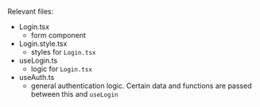Relevant files:

- Login.tsx
  - form component
- Login.style.tsx
  - styles for `Login.tsx`
- useLogin.ts
  - logic for `Login.tsx`
- useAuth.ts
  - general authentication logic. Certain data and functions are passed between this and `useLogin`
